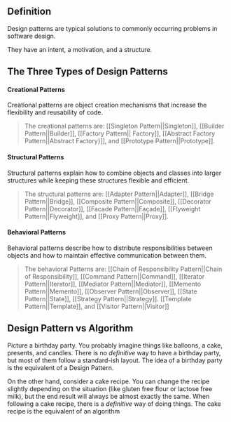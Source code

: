 ## Definition
Design patterns are typical solutions to commonly occurring problems in software design. 

They have an intent, a motivation, and a structure.

## The Three Types of Design Patterns

#### Creational Patterns
Creational patterns are object creation mechanisms that increase the flexibility and reusability of code.

>The creational patterns are: [[Singleton Pattern||Singleton]], [[Builder Pattern||Builder]], [[Factory Pattern|| Factory]], [[Abstract Factory Pattern||Abstract Factory}]], and [[Prototype Pattern||Prototype]].
#### Structural Patterns
Structural patterns explain how to combine objects and classes into larger structures while keeping these structures flexible and efficient.

> The structural patterns are: [[Adapter Pattern||Adapter]], [[Bridge Pattern||Bridge]], [[Composite Pattern||Composite]], [[Decorator Pattern||Decorator]], [[Facade Pattern||Façade]], [[Flyweight Pattern||Flyweight]], and [[Proxy Pattern||Proxy]].
#### Behavioral Patterns
Behavioral patterns describe how to distribute responsibilities between objects and how to maintain effective communication between them.

> The behavioral Patterns are: [[Chain of Responsibility Pattern||Chain of Responsibility]], [[Command Pattern||Command]], [[Iterator Pattern||Iterator]], [[Mediator Pattern||Mediator]], [[Memento Pattern||Memento]], [[Observer Pattern||Observer]], [[State Pattern||State]], [[Strategy Pattern||Strategy]]. [[Template Pattern||Template]], and [[Visitor Pattern||Visitor]]
## Design Pattern vs Algorithm
Picture a birthday party. You probably imagine things like balloons, a cake, presents, and candles. There is no *definitive* way to have a birthday party, but most of them follow a standard-ish layout. The idea of a birthday party is the equivalent of a Design Pattern.

On the other hand, consider a cake recipe. You can change the recipe slightly depending on the situation (like gluten free flour or lactose free milk), but the end result will always be almost exactly the same. When following a cake recipe, there is a *definitive* way of doing things.
The cake recipe is the equivalent of an algorithm